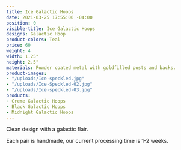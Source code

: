 ```yaml
---
title: Ice Galactic Hoops
date: 2021-03-25 17:55:00 -04:00
position: 0
visible-title: Ice Galactic Hoops
designs: Galactic Hoop
product-colors: Teal
price: 60
weight: 4
width: 1.25"
height: 2.5"
materials: Powder coated metal with goldfilled posts and backs.
product-images:
- "/uploads/Ice-speckled.jpg"
- "/uploads/Ice-Speckled-02.jpg"
- "/uploads/Ice-speckled-03.jpg"
products:
- Creme Galactic Hoops
- Black Galactic Hoops
- Midnight Galactic Hoops
---
```


Clean design with a galactic flair.

Each pair is handmade, our current processing time is 1-2 weeks.